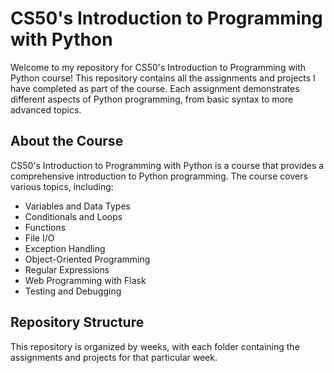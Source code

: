 
# CS50's Introduction to Programming with Python

Welcome to my repository for CS50's Introduction to Programming with Python course! This repository contains all the assignments and projects I have completed as part of the course. Each assignment demonstrates different aspects of Python programming, from basic syntax to more advanced topics.

## About the Course

CS50's Introduction to Programming with Python is a course that provides a comprehensive introduction to Python programming. The course covers various topics, including:

- Variables and Data Types
- Conditionals and Loops
- Functions
- File I/O
- Exception Handling
- Object-Oriented Programming
- Regular Expressions
- Web Programming with Flask
- Testing and Debugging


## Repository Structure

This repository is organized by weeks, with each folder containing the assignments and projects for that particular week.

